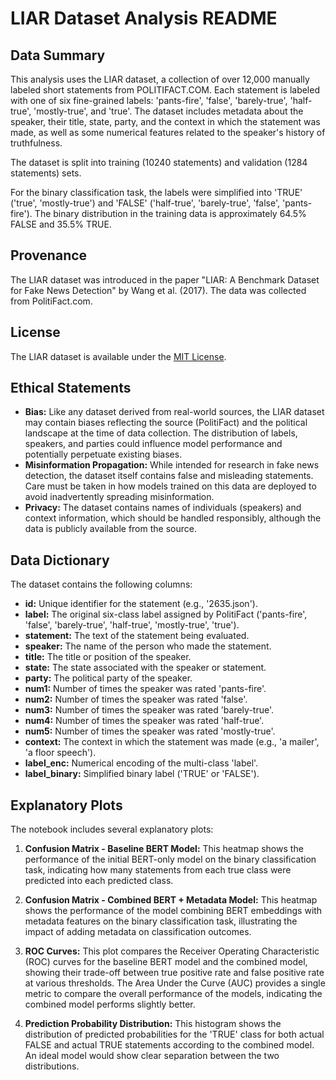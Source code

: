 # LIAR Dataset Analysis README

## Data Summary

This analysis uses the LIAR dataset, a collection of over 12,000 manually labeled short statements from POLITIFACT.COM. Each statement is labeled with one of six fine-grained labels: 'pants-fire', 'false', 'barely-true', 'half-true', 'mostly-true', and 'true'. The dataset includes metadata about the speaker, their title, state, party, and the context in which the statement was made, as well as some numerical features related to the speaker's history of truthfulness.

The dataset is split into training (10240 statements) and validation (1284 statements) sets.

For the binary classification task, the labels were simplified into 'TRUE' ('true', 'mostly-true') and 'FALSE' ('half-true', 'barely-true', 'false', 'pants-fire'). The binary distribution in the training data is approximately 64.5% FALSE and 35.5% TRUE.

## Provenance

The LIAR dataset was introduced in the paper "LIAR: A Benchmark Dataset for Fake News Detection" by Wang et al. (2017). The data was collected from PolitiFact.com.

## License

The LIAR dataset is available under the [MIT License](https://github.com/Tariq60/LIAR-PLUS/blob/master/LICENSE).

## Ethical Statements

*   **Bias:** Like any dataset derived from real-world sources, the LIAR dataset may contain biases reflecting the source (PolitiFact) and the political landscape at the time of data collection. The distribution of labels, speakers, and parties could influence model performance and potentially perpetuate existing biases.
*   **Misinformation Propagation:** While intended for research in fake news detection, the dataset itself contains false and misleading statements. Care must be taken in how models trained on this data are deployed to avoid inadvertently spreading misinformation.
*   **Privacy:** The dataset contains names of individuals (speakers) and context information, which should be handled responsibly, although the data is publicly available from the source.

## Data Dictionary

The dataset contains the following columns:

*   **id:** Unique identifier for the statement (e.g., '2635.json').
*   **label:** The original six-class label assigned by PolitiFact ('pants-fire', 'false', 'barely-true', 'half-true', 'mostly-true', 'true').
*   **statement:** The text of the statement being evaluated.
*   **speaker:** The name of the person who made the statement.
*   **title:** The title or position of the speaker.
*   **state:** The state associated with the speaker or statement.
*   **party:** The political party of the speaker.
*   **num1:** Number of times the speaker was rated 'pants-fire'.
*   **num2:** Number of times the speaker was rated 'false'.
*   **num3:** Number of times the speaker was rated 'barely-true'.
*   **num4:** Number of times the speaker was rated 'half-true'.
*   **num5:** Number of times the speaker was rated 'mostly-true'.
*   **context:** The context in which the statement was made (e.g., 'a mailer', 'a floor speech').
*   **label_enc:** Numerical encoding of the multi-class 'label'.
*   **label_binary:** Simplified binary label ('TRUE' or 'FALSE').

## Explanatory Plots

The notebook includes several explanatory plots:

1.  **Confusion Matrix - Baseline BERT Model:** This heatmap shows the performance of the initial BERT-only model on the binary classification task, indicating how many statements from each true class were predicted into each predicted class.

2.  **Confusion Matrix - Combined BERT + Metadata Model:** This heatmap shows the performance of the model combining BERT embeddings with metadata features on the binary classification task, illustrating the impact of adding metadata on classification outcomes.

3.  **ROC Curves:** This plot compares the Receiver Operating Characteristic (ROC) curves for the baseline BERT model and the combined model, showing their trade-off between true positive rate and false positive rate at various thresholds. The Area Under the Curve (AUC) provides a single metric to compare the overall performance of the models, indicating the combined model performs slightly better.

4.  **Prediction Probability Distribution:** This histogram shows the distribution of predicted probabilities for the 'TRUE' class for both actual FALSE and actual TRUE statements according to the combined model. An ideal model would show clear separation between the two distributions.